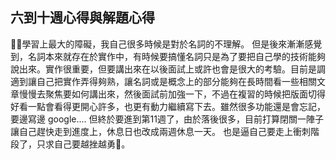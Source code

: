 ## 六到十週心得與解題心得

學習上最大的障礙，我自己很多時候是對於名詞的不理解。
但是後來漸漸感覺到，名詞本來就存在於實作中，有時候要搞懂名詞只是為了要把自己學的技術能夠說出來。實作很重要，但要講出來在以後面試上或許也會是很大的考驗。目前是調適到讓自己把實作弄得夠熟，讓名詞或是概念上的部分能夠在長時間看一些相關文章慢慢去聚焦要如何講出來，然後面試前加強一下，不過在複習的時候把版面切得好看一點會看得更開心許多，也更有動力繼續寫下去。雖然很多功能還是會忘記，要邊寫邊 google.... 但終於要進到第11週了，由於落後很多，目前打算閉關一陣子讓自己趕快走到進度上，休息日也改成兩週休息一天。 也是逼自己要走上衝刺階段了，只求自己要越挫越勇。

